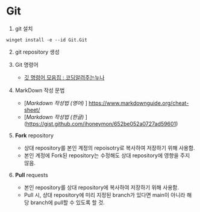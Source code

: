 # Git

1. git 설치
  ```shell
winget install -e --id Git.Git
  ```

2. git repository 생성

3. Git 명령어
    - [깃 명령어 모음집 : 코딩알려주는누나](https://hackmd.io/@oW_dDxdsRoSpl0M64Tfg2g/ByfwpNJ-K)

4. MarkDown 작성 문법
   - [*Markdown 작성법 (영어)* ] https://www.markdownguide.org/cheat-sheet/
   - [*Markdown 작성법 (한글)* ] (https://gist.github.com/ihoneymon/652be052a0727ad59601)

5. **Fork** repository
   - 상대 repository를 본인 계정의 repoisotry로 복사하여 저장하기 위해 사용함.
   - 본인 계정에 Fork된 repository는 수정해도 상대 repository에 영향을 주지 않음.

6. **Pull** requests
   - 본인 repository를 상대 repository에 복사하여 저장하기 위해 사용함.
   - Pull 시, 상대 repository에 미리 지정된 branch가 있다면 main이 아니라 해당 branch에 pull할 수 있도록 할 것.
